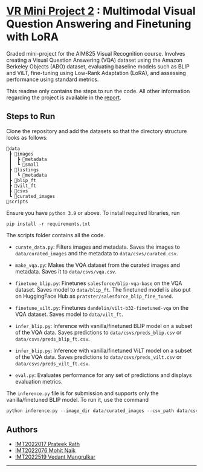 # [VR Mini Project 2](https://github.com/mohit065/VR_Project2_MohitNaik_IMT2022076) : Multimodal Visual Question Answering and Finetuning with LoRA

Graded mini-project for the AIM825 Visual Recognition course. Involves creating a Visual Question Answering (VQA) dataset using the Amazon Berkeley Objects (ABO) dataset, evaluating baseline models such as BLIP and ViLT, fine-tuning using Low-Rank Adaptation (LoRA), and assessing performance using standard metrics.

This readme only contains the steps to run the code. All other information regarding the project is available in the [report](report.pdf).

## Steps to Run

Clone the repository and add the datasets so that the directory structure looks as follows:

```none
📂data
 ┣ 📂images
 ┃  ┣ 📂metadata
 ┃  ┗ 📂small
 ┣ 📂listings
 ┃  ┗ 📂metadata
 ┣ 📂blip_ft
 ┣ 📂vilt_ft
 ┣ 📂csvs
 ┗ 📂curated_images
📂scripts
```

Ensure you have `python 3.9` or above. To install required libraries, run

```none
pip install -r requirements.txt
```

The scripts folder contains all the code.

- `curate_data.py`: Filters images and metadata. Saves the images to `data/curated_images` and the metadata to `data/csvs/curated.csv`.
  
- `make_vqa.py`: Makes the VQA dataset from the curated images and metadata. Saves it to `data/csvs/vqa.csv`.
  
- `finetune_blip.py`: Finetunes `salesforce/blip-vqa-base` on the VQA dataset. Saves model to `data/blip_ft`. The finetuned model is also put on HuggingFace Hub as `pratster/salesforce_blip_fine_tuned`.
  
- `finetune_vilt.py`: Finetunes `dandelin/vilt-b32-finetuned-vqa` on the VQA dataset. Saves model to `data/vilt_ft`.
  
- `infer_blip.py`: Inference with vanilla/finetuned BLIP model on a subset of the VQA data. Saves predictions to `data/csvs/preds_blip.csv` or `data/csvs/preds_blip_ft.csv`.
  
- `infer_blip.py`: Inference with vanilla/finetuned ViLT model on a subset of the VQA data. Saves predictions to `data/csvs/preds_vilt.csv` or `data/csvs/preds_vilt_ft.csv`.
  
- `eval.py`: Evaluates performance for any set of predictions and displays evaluation metrics.

The `inference.py` file is for submission and supports only the vanilla/finetuned BLIP model. To run it, use the command

```python
python inference.py --image_dir data/curated_images --csv_path data/csvs/vqa.csv
```

## Authors

- [IMT2022017 Prateek Rath](https://github.com/prateek-rath)
- [IMT2022076 Mohit Naik](https://github.com/mohit065)
- [IMT2022519 Vedant Mangrulkar](https://github.com/MVedant21)

---
